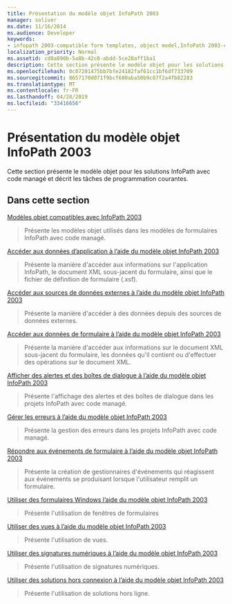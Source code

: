 ```yaml
---
title: Présentation du modèle objet InfoPath 2003
manager: soliver
ms.date: 11/16/2014
ms.audience: Developer
keywords:
- infopath 2003-compatible form templates, object model,InfoPath 2003-compatible object model,object models [InfoPath 2003]
localization_priority: Normal
ms.assetid: cd0a890b-5a8b-42c0-abdd-5ce28aff1ba1
description: Cette section présente le modèle objet pour les solutions InfoPath avec code managé et décrit les tâches de programmation courantes.
ms.openlocfilehash: 0c07201475bb7bfe24182faf61cc1bf6df733709
ms.sourcegitcommit: 8657170d071f9bcf680aba50b9c07f2a4fb82283
ms.translationtype: MT
ms.contentlocale: fr-FR
ms.lasthandoff: 04/28/2019
ms.locfileid: "33416656"
---
```

# <a name="understanding-the-infopath-2003-object-model"></a>Présentation du modèle objet InfoPath 2003

Cette section présente le modèle objet pour les solutions InfoPath avec code managé et décrit les tâches de programmation courantes.
  
## <a name="in-this-section"></a>Dans cette section

[Modèles objet compatibles avec InfoPath 2003](infopath-2003-compatible-object-models.md)
  
> Présente les modèles objet utilisés dans les modèles de formulaires InfoPath avec code managé.
    
[Accéder aux données d’application à l’aide du modèle objet InfoPath 2003](how-to-access-application-data-using-the-infopath-2003-object-model.md)
  
> Présente la manière d'accéder aux informations sur l'application InfoPath, le document XML sous-jacent du formulaire, ainsi que le fichier de définition de formulaire (.xsf).
    
[Accéder aux sources de données externes à l’aide du modèle objet InfoPath 2003](how-to-access-external-data-sources-using-the-infopath-2003-object-model.md)
  
> Présente la manière d'accéder à des données depuis des sources de données externes.
    
[Accéder aux données de formulaire à l’aide du modèle objet InfoPath 2003](how-to-access-form-data-using-the-infopath-2003-object-model.md)
  
> Présente la manière d'accéder aux informations sur le document XML sous-jacent du formulaire, les données qu'il contient ou d'effectuer des opérations sur le document XML.
    
[Afficher des alertes et des boîtes de dialogue à l’aide du modèle objet InfoPath 2003](how-to-display-alerts-and-dialog-boxes-using-the-infopath-2003-object-model.md)
  
> Présente l'affichage des alertes et des boîtes de dialogue dans les projets InfoPath avec code managé.
    
[Gérer les erreurs à l’aide du modèle objet InfoPath 2003](how-to-handle-errors-using-the-infopath-2003-object-model.md)
  
> Présente la gestion des erreurs dans les projets InfoPath avec code managé.
    
[Répondre aux événements de formulaire à l’aide du modèle objet InfoPath 2003](how-to-respond-to-form-events-using-the-infopath-2003-object-model.md)
  
> Présente la création de gestionnaires d'événements qui réagissent aux événements se produisant lorsque l'utilisateur remplit un formulaire.
    
[Utiliser des formulaires Windows l’aide du modèle objet InfoPath 2003](how-to-work-with-form-windows-using-the-infopath-2003-object-model.md)
  
> Présente l'utilisation de fenêtres de formulaires
    
[Utiliser des vues à l’aide du modèle objet InfoPath 2003](how-to-work-with-views-using-the-infopath-2003-object-model.md)
  
> Présente l'utilisation de vues.
    
[Utiliser des signatures numériques à l’aide du modèle objet InfoPath 2003](how-to-work-with-digital-signatures-using-the-infopath-2003-object-model.md)
  
> Présente l'utilisation de signatures numériques.
    
[Utiliser des solutions hors connexion à l’aide du modèle objet InfoPath 2003](how-to-work-with-offline-solutions-using-the-infopath-2003-object-model.md)
  
> Présente l'utilisation de solutions hors ligne.
    

